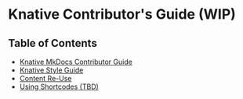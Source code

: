 # Knative Contributor's Guide (WIP)

## Table of Contents

- [Knative MkDocs Contributor Guide](mkdocs-contributor-guide.md)
- [Knative Style Guide](style-guide/README.md)
- [Content Re-Use](https://github.com/knative/docs/tree/main/docs/snippets)
- [Using Shortcodes (TBD)]()
